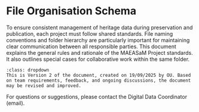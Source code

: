 # File Organisation Schema

To ensure consistent management of heritage data during preservation and publication, each project must follow shared standards. File naming conventions and folder hierarchy are particularly important for maintaining clear communication between all responsible parties.
This document explains the general rules and rationale of the MAEASaM Project standards. It also outlines special cases for collaborative work within the same folder.

```{note}
:class: dropdown
This is Version 2 of the document, created on 19/09/2025 by OU. Based on team requirements, feedback, and ongoing discussions, the document may be revised and improved.
```
For questions or suggestions, please contact the Digital Data Coordinator (email).
